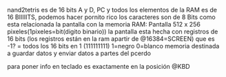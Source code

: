 nand2tetris es de 16 bits A y D, PC y todos los elementos de la RAM es de 16 BIIIIITS,  podemos hacer pornito rico
los caracteres son de 8 Bits
como esta relacionada la pantalla con la memoria RAM: Pantalla 512 x 256 pixeles(1pixeles=bit(digito binario)) la pantalla esta hecha con registros de 16 bits (los registros están en la ram apartir de @16384=SCREEN)
que es -1? = todos los 16 bits en 1 (111111111)
1=negro
0=blanco
memoria destinada a guardar datos y enviar datos a partes del pcerdo

para poner info en teclado es exactamente en la posición @KBD